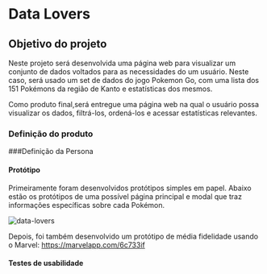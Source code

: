 # Data Lovers


## Objetivo do projeto

Neste projeto será desenvolvida uma página web para visualizar um conjunto de dados 
voltados para as necessidades do um usuário.
Neste caso, será usado um set de dados do jogo Pokemon Go, com uma lista dos 151 
Pokémons da região de Kanto e estatísticas dos mesmos.

Como produto final,será entregue uma página web na qual o usuário possa visualizar 
os dados, filtrá-los, ordená-los e acessar estatísticas relevantes.

### Definição do produto

<!-- Documente brevemente seu trabalho no arquivo `README.md` de seu repositório,
nos contando como foi seu processo de desenvolvimento do projeto e como
acredita que seu produto resolve o problema (os problemas) do seu usuário. -->

###Definição da Persona
<!-- persona -->

#### Protótipo

Primeiramente foram desenvolvidos protótipos simples em papel. 
Abaixo estão os protótipos de uma possível página principal e modal 
que traz informações específicas sobre cada Pokémon.

![data-lovers](https://github.com/loraineamaral/data-lovers/blob/master/assets/Prot%C3%B3tipo-papel-1.png)

Depois, foi também desenvolvido um protótipo de média fidelidade usando o Marvel:
https://marvelapp.com/6c733if

#### Testes de usabilidade

<!-- Durante o desafio você deverá realizar testes de usabilidade com diversos
usuários. Com base nos resultados dos testes, você deverá reorganizar seu
protótipo. Documente as diversas iterações para ter ideia da evolução e para
conseguir resgatar ideias mais tarde. -->


